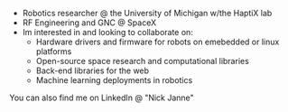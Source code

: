 
- Robotics researcher @ the University of Michigan w/the HaptiX lab
- RF Engineering and GNC @ SpaceX 
- Im interested in and looking to collaborate on: 
    - Hardware drivers and firmware for robots on emebedded or linux platforms
    - Open-source space research and computational libraries 
    - Back-end libraries for the web
    - Machine learning deployments in robotics
    
You can also find me on LinkedIn @ "Nick Janne" 

<!--
**njanne19/njanne19** is a ✨ _special_ ✨ repository because its `README.md` (this file) appears on your GitHub profile.

Here are some ideas to get you started:

- 🔭 I’m currently working on ...
- 🌱 I’m currently learning ...
- 👯 I’m looking to collaborate on ...
- 🤔 I’m looking for help with ...
- 💬 Ask me about ...
- 📫 How to reach me: ...
- 😄 Pronouns: ...
- ⚡ Fun fact: ...
-->
